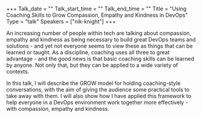 +++
Talk_date = ""
Talk_start_time = ""
Talk_end_time = ""
Title = "Using Coaching Skills to Grow Compassion, Empathy and Kindness in DevOps"
Type = "talk"
Speakers = ["nik-knight"]
+++

An increasing number of people within tech are talking about compassion, empathy and kindness as being necessary to build great DevOps teams and solutions - and yet not everyone seems to view these as things that can be learned or taught. As a discipline, coaching uses all three to great advantage - and the good news is that basic coaching skills can be learned by anyone. Not only that, but they can be applied to a wide variety of contexts.

In this talk, I will describe the GROW model for holding coaching-style conversations, with the aim of giving the audience some practical tools to take away with them. I will also show how I have applied this framework to help everyone in a DevOps environment work together more effectively - with compassion, empathy and kindness.

